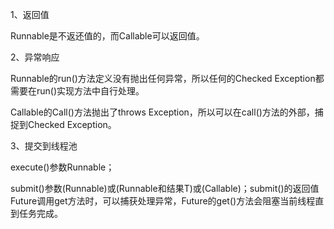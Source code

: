 
1、返回值

Runnable是不返还值的，而Callable可以返回值。

2、异常响应

Runnable的run()方法定义没有抛出任何异常，所以任何的Checked Exception都需要在run()实现方法中自行处理。

Callable的Call()方法抛出了throws Exception，所以可以在call()方法的外部，捕捉到Checked Exception。

3、提交到线程池

execute()参数Runnable；

submit()参数(Runnable)或(Runnable和结果T)或(Callable)；submit()的返回值Future调用get方法时，可以捕获处理异常，Future的get()方法会阻塞当前线程直到任务完成。
